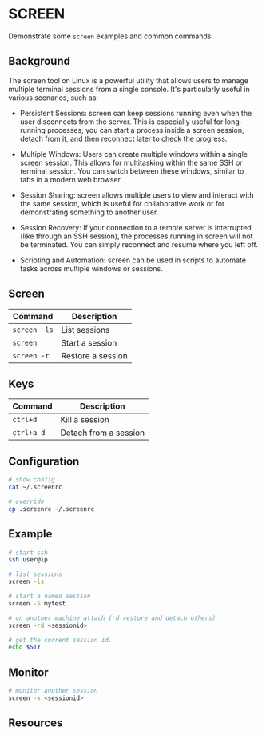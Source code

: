 # SCREEN

Demonstrate some `screen` examples and common commands.  

## Background

The screen tool on Linux is a powerful utility that allows users to manage multiple terminal sessions from a single console. It's particularly useful in various scenarios, such as:  

* Persistent Sessions: screen can keep sessions running even when the user disconnects from the server. This is especially useful for long-running processes; you can start a process inside a screen session, detach from it, and then reconnect later to check the progress.  

* Multiple Windows: Users can create multiple windows within a single screen session. This allows for multitasking within the same SSH or terminal session. You can switch between these windows, similar to tabs in a modern web browser.

* Session Sharing: screen allows multiple users to view and interact with the same session, which is useful for collaborative work or for demonstrating something to another user.

* Session Recovery: If your connection to a remote server is interrupted (like through an SSH session), the processes running in screen will not be terminated. You can simply reconnect and resume where you left off.

* Scripting and Automation: screen can be used in scripts to automate tasks across multiple windows or sessions.

## Screen

| Command      | Description       |
| -------      | ---------         |
| `screen -ls` | List sessions     |
| `screen`     | Start a session   |
| `screen -r`  | Restore a session |

## Keys

| Command    | Description    |
| -------    | ---------      |
| `ctrl+d`   | Kill a session |
| `ctrl+a d` | Detach from a session |

## Configuration

```sh
# show config
cat ~/.screenrc

# override
cp .screenrc ~/.screenrc
```

## Example

```sh
# start ssh
ssh user@ip

# list sessions
screen -ls

# start a named session
screen -S mytest

# on another machine attach (rd restore and detach others)
screen -rd <sessionid>

# get the current session id.
echo $STY    
```

## Monitor

```sh
# monitor another session
screen -x <sessionid>
```

## Resources
